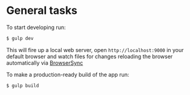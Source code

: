 # General tasks
To start developing run:

```sh
$ gulp dev
```

This will fire up a local web server, open `http://localhost:9000` in your default browser and watch files for changes reloading the browser automatically via [BrowserSync](http://www.browsersync.io/)


To make a production-ready build of the app run:

```sh
$ gulp build
```